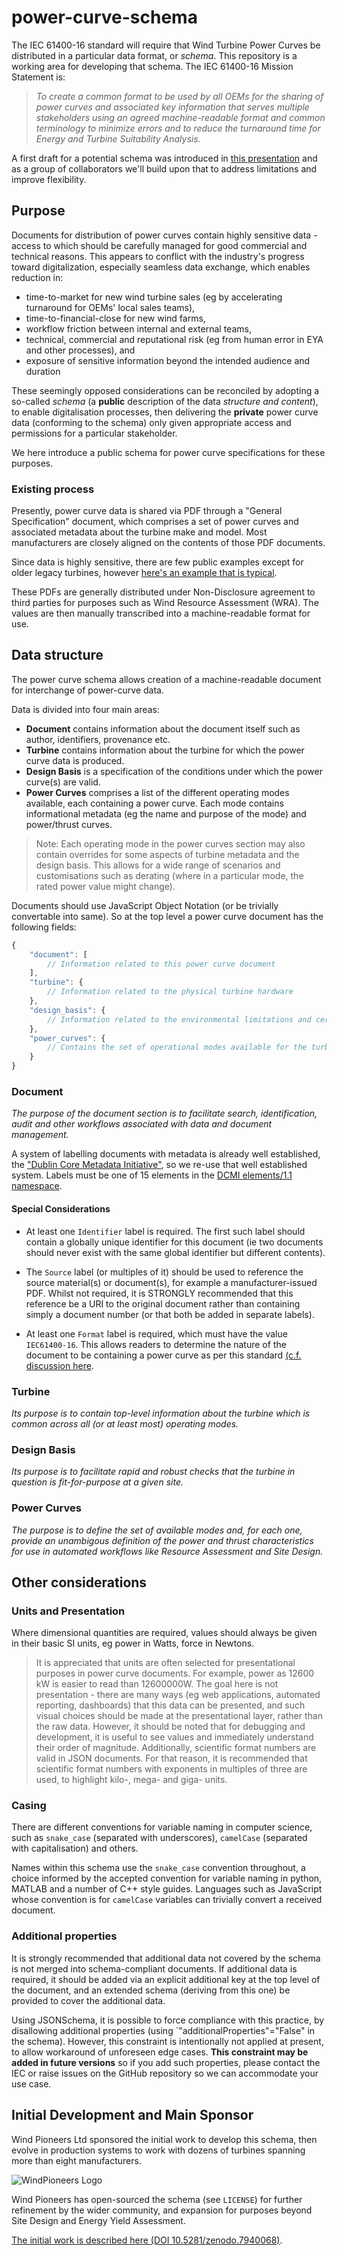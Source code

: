 # power-curve-schema

The IEC 61400-16 standard will require that Wind Turbine Power Curves be distributed in a particular data format, or _schema_. This repository is a working area for developing that schema. The IEC 61400-16 Mission Statement is:

> _To create a common format to be used by all OEMs for the sharing of power curves and associated key information that serves multiple stakeholders using an agreed machine-readable format and common terminology to minimize errors and to reduce the turnaround time for Energy and Turbine Suitability Analysis._

A first draft for a potential schema was introduced in [this presentation](https://github.com/octue/power-curve-schema/blob/main/docs/presentations/Development%20status%20of%20a%20schema%20for%20wind%20turbine%20power%20curves%20-%20Octue%20-%2016%20%20May%202023.pdf) and as a group of collaborators we'll build upon that to address limitations and improve flexibility.

## Purpose

Documents for distribution of power curves contain highly sensitive data - access to which should be carefully managed for good commercial and technical reasons. This appears to conflict with the industry's progress toward digitalization, especially seamless data exchange, which enables reduction in:

- time-to-market for new wind turbine sales (eg by accelerating turnaround for OEMs' local sales teams),
- time-to-financial-close for new wind farms,
- workflow friction between internal and external teams,
- technical, commercial and reputational risk (eg from human error in EYA and other processes), and
- exposure of sensitive information beyond the intended audience and duration

These seemingly opposed considerations can be reconciled by adopting a so-called _schema_ (a **public** description of the data _structure and content_), to enable digitalisation processes, then delivering the **private** power curve data (conforming to the schema) only given appropriate access and permissions for a particular stakeholder.

We here introduce a public schema for power curve specifications for these purposes.

### Existing process

Presently, power curve data is shared via PDF through a "General Specification" document, which comprises a set of power curves and associated metadata about the turbine make and model. Most manufacturers are closely aligned on the contents of those PDF documents.

Since data is highly sensitive, there are few public examples except for older legacy turbines, however [here's an example that is typical](https://stopthesethings.files.wordpress.com/2015/12/vestas-v112-specs.pdf).

These PDFs are generally distributed under Non-Disclosure agreement to third parties for purposes such as Wind Resource Assessment (WRA). The values are then manually transcribed into a machine-readable format for use.

## Data structure

The power curve schema allows creation of a machine-readable document for interchange of power-curve data.

Data is divided into four main areas:

- **Document** contains information about the document itself such as author, identifiers, provenance etc.
- **Turbine** contains information about the turbine for which the power curve data is produced.
- **Design Basis** is a specification of the conditions under which the power curve(s) are valid.
- **Power Curves** comprises a list of the different operating modes available, each containing a power curve. Each mode contains informational metadata (eg the name and purpose of the mode) and power/thrust curves.

> Note: Each operating mode in the power curves section may also contain overrides for some aspects of turbine metadata and the design basis. This allows for a wide range of scenarios and customisations such as derating (where in a particular mode, the rated power value might change).

Documents should use JavaScript Object Notation (or be trivially convertable into same). So at the top level a power curve document has the following fields:

```js
{
    "document": [
        // Information related to this power curve document
    ],
    "turbine": {
        // Information related to the physical turbine hardware
    },
    "design_basis": {
        // Information related to the environmental limitations and certification pertaining to the power curves
    },
    "power_curves": {
        // Contains the set of operational modes available for the turbine, each containing power curve data specific to that mode
    }
}
```

### Document

_The purpose of the document section is to facilitate search, identification, audit and other workflows associated with data and document management._

A system of labelling documents with metadata is already well established, the ["Dublin Core Metadata Initiative"](https://www.dublincore.org/), so we re-use that well established system. Labels must be one of 15 elements in the [DCMI elements/1.1 namespace](https://www.dublincore.org/specifications/dublin-core/dcmi-terms/#section-3).

#### Special Considerations

- At least one `Identifier` label is required. The first such label should contain a globally unique identifier for this document (ie two documents should never exist with the same global identifier but different contents).

- The `Source` label (or multiples of it) should be used to reference the source material(s) or document(s), for example a manufacturer-issued PDF. Whilst not required, it is STRONGLY recommended that this reference be a URI to the original document rather than containing simply a document number (or that both be added in separate labels).

- At least one `Format` label is required, which must have the value `IEC61400-16`. This allows readers to determine the nature of the document to be containing a power curve as per this standard [(c.f. discussion here](https://github.com/octue/power-curve-schema/issues/18).

### Turbine

_Its purpose is to contain top-level information about the turbine which is common across all (or at least most) operating modes._

### Design Basis

_Its purpose is to facilitate rapid and robust checks that the turbine in question is fit-for-purpose at a given site._

### Power Curves

_The purpose is to define the set of available modes and, for each one, provide an unambigous definition of the power and thrust characteristics for use in automated workflows like Resource Assessment and Site Design._

## Other considerations

### Units and Presentation

Where dimensional quantities are required, values should always be given in their basic SI units, eg power in Watts, force in Newtons.

> It is appreciated that units are often selected for presentational purposes in power curve documents. For example, power as 12600 kW is easier to read than 12600000W. The goal here is not presentation - there are many ways (eg web applications, automated reporting, dashboards) that this data can be presented, and such visual choices should be made at the presentational layer, rather than the raw data.
> However, it should be noted that for debugging and development, it is useful to see values and immediately understand their order of magnitude. Additionally, scientific format numbers are valid in JSON documents. For that reason, it is recommended that scientific format numbers with exponents in multiples of three are used, to highlight kilo-, mega- and giga- units.

### Casing

There are different conventions for variable naming in computer science, such as `snake_case` (separated with underscores), `camelCase` (separated with capitalisation) and others.

Names within this schema use the `snake_case` convention throughout, a choice informed by the accepted convention for variable naming in python, MATLAB and a number of C++ style guides. Languages such as JavaScript whose convention is for `camelCase` variables can trivially convert a received document.

### Additional properties

It is strongly recommended that additional data not covered by the schema is not merged into schema-compliant documents. If additional data is required, it should be added via an explicit additional key at the top level of the document, and an extended schema (deriving from this one) be provided to cover the additional data.

Using JSONSchema, it is possible to force compliance with this practice, by disallowing additional properties (using `"additionalProperties"="False" in the schema). However, this constraint is intentionally not applied at present, to allow workaround of unforeseen edge cases. **This constraint may be added in future versions** so if you add such properties, please contact the IEC or raise issues on the GitHub repository so we can accommodate your use case.

## Initial Development and Main Sponsor

Wind Pioneers Ltd sponsored the initial work to develop this schema, then evolve in production systems to work with dozens of turbines spanning more than eight manufacturers.

![WindPioneers Logo](https://github.com/octue/power-curve-schema/assets/7223170/ca590fa3-2a84-495f-ab9a-a364b02b8a01)

Wind Pioneers has open-sourced the schema (see `LICENSE`) for further refinement by the wider community, and expansion for purposes beyond Site Design and Energy Yield Assessment.

[The initial work is described here (DOI 10.5281/zenodo.7940068)](https://doi.org/10.5281/zenodo.7940068).
